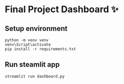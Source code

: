# Final Project Dashboard ✨

## Setup environment
```
python -m venv venv
venv\Script\activate
pip install -r requirements.txt
```

## Run steamlit app
```
streamlit run dashboard.py
```

